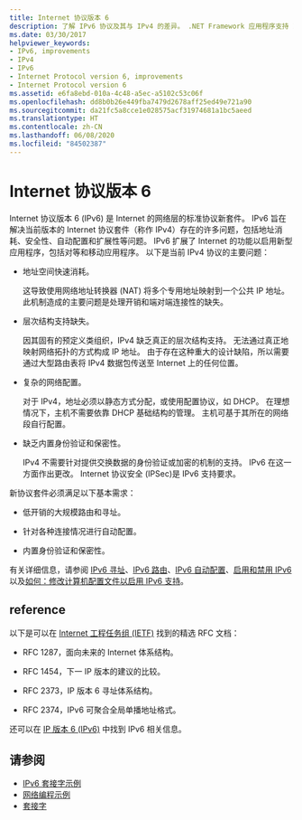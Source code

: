 ```yaml
---
title: Internet 协议版本 6
description: 了解 IPv6 协议及其与 IPv4 的差异。 .NET Framework 应用程序支持 IPv6，但可能需要进行配置。
ms.date: 03/30/2017
helpviewer_keywords:
- IPv6, improvements
- IPv4
- IPv6
- Internet Protocol version 6, improvements
- Internet Protocol version 6
ms.assetid: e6fa8ebd-010a-4c48-a5ec-a5102c53c06f
ms.openlocfilehash: dd8b0b26e449fba7479d2678aff25ed49e721a90
ms.sourcegitcommit: da21fc5a8cce1e028575acf31974681a1bc5aeed
ms.translationtype: HT
ms.contentlocale: zh-CN
ms.lasthandoff: 06/08/2020
ms.locfileid: "84502387"
---
```

# <a name="internet-protocol-version-6"></a>Internet 协议版本 6
Internet 协议版本 6 (IPv6) 是 Internet 的网络层的标准协议新套件。 IPv6 旨在解决当前版本的 Internet 协议套件（称作 IPv4）存在的许多问题，包括地址消耗、安全性、自动配置和扩展性等问题。 IPv6 扩展了 Internet 的功能以启用新型应用程序，包括对等和移动应用程序。 以下是当前 IPv4 协议的主要问题：  
  
- 地址空间快速消耗。  
  
     这导致使用网络地址转换器 (NAT) 将多个专用地址映射到一个公共 IP 地址。 此机制造成的主要问题是处理开销和端对端连接性的缺失。  
  
- 层次结构支持缺失。  
  
     因其固有的预定义类组织，IPv4 缺乏真正的层次结构支持。 无法通过真正地映射网络拓扑的方式构成 IP 地址。 由于存在这种重大的设计缺陷，所以需要通过大型路由表将 IPv4 数据包传送至 Internet 上的任何位置。  
  
- 复杂的网络配置。  
  
     对于 IPv4，地址必须以静态方式分配，或使用配置协议，如 DHCP。 在理想情况下，主机不需要依靠 DHCP 基础结构的管理。 主机可基于其所在的网络段自行配置。  
  
- 缺乏内置身份验证和保密性。  
  
     IPv4 不需要针对提供交换数据的身份验证或加密的机制的支持。 IPv6 在这一方面作出更改。 Internet 协议安全 (IPSec)是 IPv6 支持要求。  
  
 新协议套件必须满足以下基本需求：  
  
- 低开销的大规模路由和寻址。  
  
- 针对各种连接情况进行自动配置。  
  
- 内置身份验证和保密性。  
  
 有关详细信息，请参阅 [IPv6 寻址](ipv6-addressing.md)、[IPv6 路由](ipv6-routing.md)、[IPv6 自动配置](ipv6-auto-configuration.md)、[启用和禁用 IPv6](enabling-and-disabling-ipv6.md) 以及[如何：修改计算机配置文件以启用 IPv6 支持](how-to-modify-the-computer-configuration-file-to-enable-ipv6-support.md)。  
  
## <a name="references"></a>reference  
 以下是可以在 [Internet 工程任务组 (IETF)](https://www.ietf.org/) 找到的精选 RFC 文档：  
  
- RFC 1287，面向未来的 Internet 体系结构。  
  
- RFC 1454，下一 IP 版本的建议的比较。  
  
- RFC 2373，IP 版本 6 寻址体系结构。  
  
- RFC 2374，IPv6 可聚合全局单播地址格式。  
  
 还可以在 [IP 版本 6 (IPv6)](https://docs.microsoft.com/previous-versions/windows/it-pro/windows-server-2008-R2-and-2008/dd379498%28v=ws.10%29) 中找到 IPv6 相关信息。  
  
## <a name="see-also"></a>请参阅

- [IPv6 套接字示例](https://docs.microsoft.com/previous-versions/dotnet/netframework-3.0/ms180981%28v=vs.85%29)
- [网络编程示例](network-programming-samples.md)
- [套接字](sockets.md)
